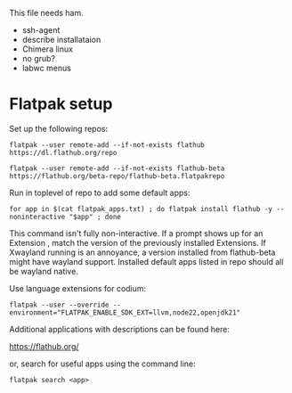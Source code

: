 This file needs ham.

* ssh-agent
* describe installataion
* Chimera linux
* no grub?
* labwc menus

# Flatpak setup

Set up the following repos:

```
flatpak --user remote-add --if-not-exists flathub https://dl.flathub.org/repo

flatpak --user remote-add --if-not-exists flathub-beta https://flathub.org/beta-repo/flathub-beta.flatpakrepo
```

Run in toplevel of repo to add some default apps:

```
for app in $(cat flatpak_apps.txt) ; do flatpak install flathub -y --noninteractive "$app" ; done
```

This command isn't fully non-interactive. If a prompt shows up for an Extension , match the version of the previously installed Extensions.  If Xwayland running is an annoyance, a version installed from flathub-beta might have wayland support.  Installed default apps listed in repo should all be wayland native.

Use language extensions for codium:

```
flatpak --user --override --environment="FLATPAK_ENABLE_SDK_EXT=llvm,node22,openjdk21"
```

Additional applications with descriptions can be found here:

https://flathub.org/

or, search for useful apps using the command line:

```
flatpak search <app>
```